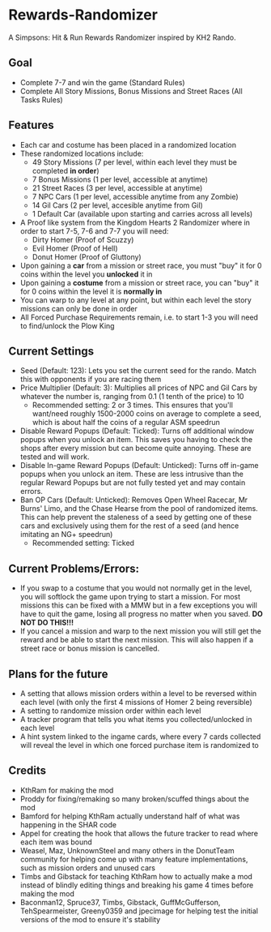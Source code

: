 # Rewards-Randomizer
A Simpsons: Hit &amp; Run Rewards Randomizer inspired by KH2 Rando.

## Goal
- Complete 7-7 and win the game (Standard Rules)
- Complete All Story Missions, Bonus Missions and Street Races (All Tasks Rules)

## Features
- Each car and costume has been placed in a randomized location
- These randomized locations include:
  - 49 Story Missions (7 per level, within each level they must be completed __in order__)
  - 7 Bonus Missions (1 per level, accessible at anytime)
  - 21 Street Races (3 per level, accessible at anytime)
  - 7 NPC Cars (1 per level, accessible anytime from any Zombie)
  - 14 Gil Cars (2 per level, accesible anytime from Gil)
  - 1 Default Car (available upon starting and carries across all levels)
- A Proof like system from the Kingdom Hearts 2 Randomizer where in order to start 7-5, 7-6 and 7-7 you will need:
  - Dirty Homer (Proof of Scuzzy)
  - Evil Homer (Proof of Hell)
  - Donut Homer (Proof of Gluttony)
- Upon gaining a __car__ from a mission or street race, you must "buy" it for 0 coins within the level you __unlocked__ it in
- Upon gaining a __costume__ from a mission or street race, you can "buy" it for 0 coins within the level it is __normally in__
- You can warp to any level at any point, but within each level the story missions can only be done in order
- All Forced Purchase Requirements remain, i.e. to start 1-3 you will need to find/unlock the Plow King

## Current Settings
- Seed (Default: 123): Lets you set the current seed for the rando. Match this with opponents if you are racing them
- Price Multiplier (Default: 3): Multiplies all prices of NPC and Gil Cars by whatever the number is, ranging from 0.1 (1 tenth of the price) to 10
  - Recommended setting: 2 or 3 times. This ensures that you'll want/need roughly 1500-2000 coins on average to complete a seed, which is about half the coins of a regular ASM speedrun
- Disable Reward Popups (Default: Ticked): Turns off additional window popups when you unlock an item. This saves you having to check the shops after every mission but can become quite annoying. These are tested and will work.
- Disable In-game Reward Popups (Default: Unticked): Turns off in-game popups when you unlock an item. These are less intrusive than the regular Reward Popups but are not fully tested yet and may contain errors.
- Ban OP Cars (Default: Unticked): Removes Open Wheel Racecar, Mr Burns' Limo, and the Chase Hearse from the pool of randomized items. This can help prevent the staleness of a seed by getting one of these cars and exclusively using them for the rest of a seed (and hence imitating an NG+ speedrun)
  - Recommended setting: Ticked

## Current Problems/Errors: 
- If you swap to a costume that you would not normally get in the level, you will softlock the game upon trying to start a mission. For most missions this can be fixed with a MMW but in a few exceptions you will have to quit the game, losing all progress no matter when you saved. __DO NOT DO THIS!!!__
- If you cancel a mission and warp to the next mission you will still get the reward and be able to start the next mission. This will also happen if a street race or bonus mission is cancelled.

## Plans for the future
- A setting that allows mission orders within a level to be reversed within each level (with only the first 4 missions of Homer 2 being reversible)
- A setting to randomize mission order within each level
- A tracker program that tells you what items you collected/unlocked in each level
- A hint system linked to the ingame cards, where every 7 cards collected will reveal the level in which one forced purchase item is randomized to

## Credits
- KthRam for making the mod
- Proddy for fixing/remaking so many broken/scuffed things about the mod
- Bamford for helping KthRam actually understand half of what was happening in the SHAR code
- Appel for creating the hook that allows the future tracker to read where each item was bound
- Weasel, Maz, UnknownSteel and many others in the DonutTeam community for helping come up with many feature implementations, such as mission orders and unused cars
- Timbs and Gibstack for teaching KthRam how to actually make a mod instead of blindly editing things and breaking his game 4 times before making the mod
- Baconman12, Spruce37, Timbs, Gibstack, GuffMcGufferson, TehSpearmeister, Greeny0359 and jpecimage for helping test the initial versions of the mod to ensure it's stability
